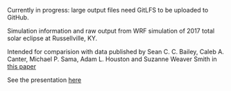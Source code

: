 Currently in progress: large output files need GitLFS to be uploaded to GitHub. 

Simulation information and raw output from WRF simulation of 2017 total solar eclipse at Russellville, KY.

Intended for comparision with data published by Sean C. C. Bailey, Caleb A. Canter, Michael P. Sama, Adam L. Houston and Suzanne Weaver Smith in [this paper](https://royalsocietypublishing.org/doi/full/10.1098/rspa.2019.0212)

See the presentation [here](https://docs.google.com/presentation/d/1C_C-KXr4BQyVzTNmlFsBjys0a-TpLUuGuKXwzDwofEg/edit?usp=sharing)

